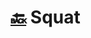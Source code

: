 # [:back:][home] <accent>Squat</accent>

[home]: ../workout.md

<html>
    <head>
        <link rel='stylesheet' href='../../src/style.css'>
        <script type='text/javascript' src='../../src/script.js'></script>
    </head>
</html>

